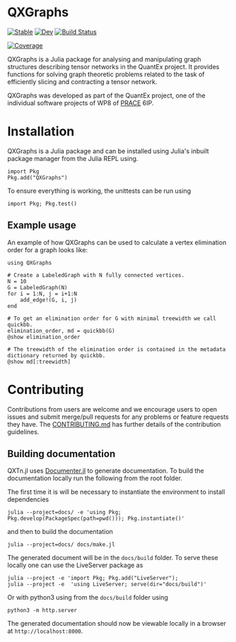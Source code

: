 # QXGraphs

[![Stable](https://img.shields.io/badge/docs-stable-blue.svg)](https://JuliaQX.github.io/QXGraphs.jl/stable)
[![Dev](https://img.shields.io/badge/docs-dev-blue.svg)](https://JuliaQX.github.io/QXGraphs.jl/dev)
[![Build Status](https://github.com/JuliaQX/QXGraphs.jl/workflows/CI/badge.svg)](https://github.com/JuliaQX/QXGraphs.jl/actions)
<!-- [![Build Status](https://github.com/JuliaQX/QXGraphs.jl/badges/master/pipeline.svg)](https://github.com/JuliaQX/QXGraphs.jl/pipelines)
[![Coverage](https://github.com/JuliaQX/QXGraphs.jl/badges/master/coverage.svg)](https://github.com/JuliaQX/QXGraphs.jl/commits/master) -->
[![Coverage](https://codecov.io/gh/JuliaQX/QXGraphs.jl/branch/master/graph/badge.svg)](https://codecov.io/gh/JuliaQX/QXGraphs.jl)


QXGraphs is a Julia package for analysing and manipulating graph structures describing tensor 
networks in the QuantEx project. It provides functions for solving graph theoretic problems 
related to the task of efficiently slicing and contracting a tensor network.

QXGraphs was developed as part of the QuantEx project, one of the individual software 
projects of WP8 of [PRACE](https://prace-ri.eu/) 6IP.

# Installation

QXGraphs is a Julia package and can be installed using Julia's inbuilt package manager from 
the Julia REPL using.

```
import Pkg
Pkg.add("QXGraphs")
```

To ensure everything is working, the unittests can be run using

```
import Pkg; Pkg.test()
```

## Example usage

An example of how QXGraphs can be used to calculate a vertex elimination order for a graph
looks like:

```
using QXGraphs

# Create a LabeledGraph with N fully connected vertices.
N = 10
G = LabeledGraph(N)
for i = 1:N, j = i+1:N
    add_edge!(G, i, j)
end

# To get an elimination order for G with minimal treewidth we call quickbb.
elimination_order, md = quickbb(G)
@show elimination_order

# The treewidth of the elimination order is contained in the metadata dictionary returned by quickbb.
@show md[:treewidth]
```

# Contributing
Contributions from users are welcome and we encourage users to open issues and submit 
merge/pull requests for any problems or feature requests they have. The 
[CONTRIBUTING.md](CONTRIBUTION.md) has further details of the contribution guidelines.


## Building documentation

QXTn.jl uses [Documenter.jl](https://juliadocs.github.io/Documenter.jl/stable/) to generate documentation. To build the documentation locally run the following from the root folder.

The first time it is will be necessary to instantiate the environment to install dependencies

```
julia --project=docs/ -e 'using Pkg; Pkg.develop(PackageSpec(path=pwd())); Pkg.instantiate()'
```

and then to build the documentation

```
julia --project=docs/ docs/make.jl
```

The generated document will be in the `docs/build` folder. To serve these locally one can
use the LiveServer package as

```
julia --project -e 'import Pkg; Pkg.add("LiveServer");
julia --project -e  'using LiveServer; serve(dir="docs/build")'
```

Or with python3 using from the `docs/build` folder using

```
python3 -m http.server
```

The generated documentation should now be viewable locally in a browser at `http://localhost:8000`.